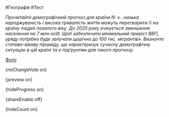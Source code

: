 #Географія #Тест

*Прочитайте демографічний прогноз для країни N: «…низька  народжуваність і висока тривалість життя можуть перетворити її на країну  людей похилого віку. До 2025 року очікується зменшення населення на 7  млн осіб. Щоб забезпечити мінімальний приріст ВВП, уряду потрібно буде  залучати щорічно до 100 тис. мігрантів». Визначте статево-вікову  піраміду, що характеризує сучасну демографічну ситуацію в цій країні та є  підґрунтям для такого прогнозу.*

[Фото](https://zno.osvita.ua//doc/images/znotest/25/2533/33.jpg)

{noChangeVote on}

{preview on}

{hideProgress on}

{shareEnable off}

{hideCount on}

